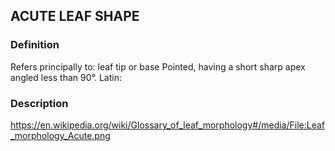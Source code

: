 ## ACUTE LEAF SHAPE
### Definition
Refers principally to: leaf tip or base
Pointed, having a short sharp apex angled less than 90°.
Latin: 

### Description
https://en.wikipedia.org/wiki/Glossary_of_leaf_morphology#/media/File:Leaf_morphology_Acute.png